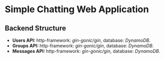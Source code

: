 # Simple Chatting Web Application</br>
## Backend Structure</br>
<ul>
  <li><b>Users API: </b>http-framework: <i>gin-gonic/gin</i>, database: <i>DynamoDB</i>.</li>
  <li><b>Groups API: </b>http-framework: <i>gin-gonic/gin</i>, database: <i>DynamoDB</i>.</li>
  <li><b>Messages API: </b>http-framework: <i>gin-gonic/gin</i>, database: <i>DynamoDB</i>.</li>
</ul>

